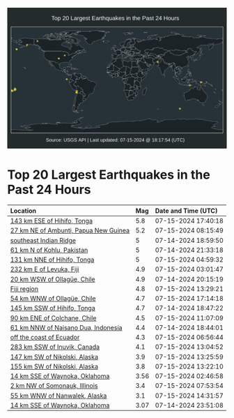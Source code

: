 ![Map](./map.png)

# Top 20 Largest Earthquakes in the Past 24 Hours

| Location | Mag | Date and Time (UTC) |
|:---|:---|:---|
| [143 km ESE of Hihifo, Tonga](https://earthquake.usgs.gov/earthquakes/eventpage/us7000mzel) | 5.8 | 07-15-2024 17:40:18 |
| [27 km NE of Ambunti, Papua New Guinea](https://earthquake.usgs.gov/earthquakes/eventpage/us7000mzax) | 5.2 | 07-15-2024 08:15:49 |
| [southeast Indian Ridge](https://earthquake.usgs.gov/earthquakes/eventpage/us7000mz8e) | 5 | 07-14-2024 18:59:50 |
| [61 km N of Kohlu, Pakistan](https://earthquake.usgs.gov/earthquakes/eventpage/us7000mz90) | 5 | 07-14-2024 21:33:18 |
| [131 km NNE of Hihifo, Tonga](https://earthquake.usgs.gov/earthquakes/eventpage/us7000mzae) | 5 | 07-15-2024 04:59:32 |
| [232 km E of Levuka, Fiji](https://earthquake.usgs.gov/earthquakes/eventpage/us7000mz9t) | 4.9 | 07-15-2024 03:01:47 |
| [20 km WSW of Ollagüe, Chile](https://earthquake.usgs.gov/earthquakes/eventpage/us7000mz8u) | 4.9 | 07-14-2024 20:15:19 |
| [Fiji region](https://earthquake.usgs.gov/earthquakes/eventpage/us7000mzce) | 4.8 | 07-15-2024 13:29:21 |
| [54 km WNW of Ollagüe, Chile](https://earthquake.usgs.gov/earthquakes/eventpage/us7000mzeg) | 4.7 | 07-15-2024 17:14:18 |
| [145 km SSW of Hihifo, Tonga](https://earthquake.usgs.gov/earthquakes/eventpage/us7000mz8d) | 4.7 | 07-14-2024 18:47:22 |
| [90 km ENE of Colchane, Chile](https://earthquake.usgs.gov/earthquakes/eventpage/us7000mzbd) | 4.5 | 07-15-2024 11:07:09 |
| [61 km NNW of Naisano Dua, Indonesia](https://earthquake.usgs.gov/earthquakes/eventpage/us7000mz8c) | 4.4 | 07-14-2024 18:44:01 |
| [off the coast of Ecuador](https://earthquake.usgs.gov/earthquakes/eventpage/us7000mzat) | 4.3 | 07-15-2024 06:56:44 |
| [283 km SSW of Inuvik, Canada](https://earthquake.usgs.gov/earthquakes/eventpage/us7000mzc0) | 4.1 | 07-15-2024 13:04:52 |
| [147 km SW of Nikolski, Alaska](https://earthquake.usgs.gov/earthquakes/eventpage/us7000mzca) | 3.9 | 07-15-2024 13:25:59 |
| [155 km SW of Nikolski, Alaska](https://earthquake.usgs.gov/earthquakes/eventpage/us7000mze8) | 3.8 | 07-15-2024 13:22:10 |
| [14 km SSE of Waynoka, Oklahoma](https://earthquake.usgs.gov/earthquakes/eventpage/ok2024nuic) | 3.56 | 07-15-2024 02:46:58 |
| [2 km NW of Somonauk, Illinois](https://earthquake.usgs.gov/earthquakes/eventpage/us7000mzav) | 3.4 | 07-15-2024 07:53:54 |
| [55 km WNW of Nanwalek, Alaska](https://earthquake.usgs.gov/earthquakes/eventpage/ak024921e7cm) | 3.1 | 07-15-2024 14:31:57 |
| [14 km SSE of Waynoka, Oklahoma](https://earthquake.usgs.gov/earthquakes/eventpage/ok2024nuch) | 3.07 | 07-14-2024 23:51:08 |
